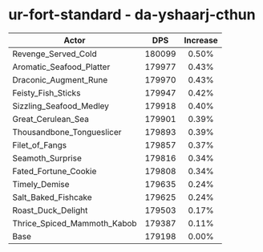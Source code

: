 # ur-fort-standard - da-yshaarj-cthun
| Actor | DPS | Increase |
|---|:---:|:---:|
|Revenge_Served_Cold|180099|0.50%|
|Aromatic_Seafood_Platter|179977|0.43%|
|Draconic_Augment_Rune|179970|0.43%|
|Feisty_Fish_Sticks|179947|0.42%|
|Sizzling_Seafood_Medley|179918|0.40%|
|Great_Cerulean_Sea|179901|0.39%|
|Thousandbone_Tongueslicer|179893|0.39%|
|Filet_of_Fangs|179857|0.37%|
|Seamoth_Surprise|179816|0.34%|
|Fated_Fortune_Cookie|179808|0.34%|
|Timely_Demise|179635|0.24%|
|Salt_Baked_Fishcake|179625|0.24%|
|Roast_Duck_Delight|179503|0.17%|
|Thrice_Spiced_Mammoth_Kabob|179387|0.11%|
|Base|179198|0.00%|

